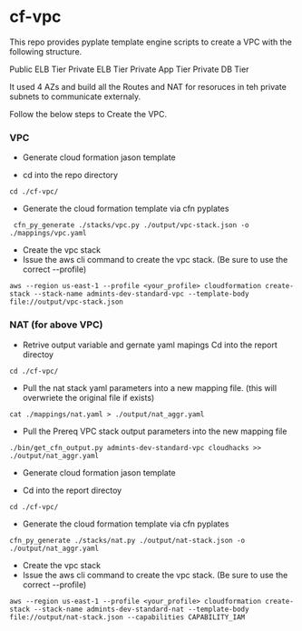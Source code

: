 # cf-vpc
This repo provides pyplate template engine scripts to create a VPC with the following structure.

Public ELB Tier
Private ELB Tier
Private App Tier
Private DB Tier

It used 4 AZs and build all the Routes and NAT for resoruces in teh private subnets to communicate externaly.

Follow the below steps to Create the VPC.

### VPC
- Generate cloud formation jason template

- cd into the repo directory
```
cd ./cf-vpc/
```

- Generate the cloud formation template via cfn pyplates
```
 cfn_py_generate ./stacks/vpc.py ./output/vpc-stack.json -o ./mappings/vpc.yaml
```

- Create the vpc stack
- Issue the aws cli command to create the vpc stack.  (Be sure to use the correct --profile)
```
aws --region us-east-1 --profile <your_profile> cloudformation create-stack --stack-name admints-dev-standard-vpc --template-body  file://output/vpc-stack.json
```

### NAT (for above VPC)

- Retrive output variable and gernate yaml mapings
Cd into the report directoy
```
cd ./cf-vpc/
```
- Pull the nat stack yaml parameters into a new mapping file. (this will overwriete the original file if exists)
```
cat ./mappings/nat.yaml > ./output/nat_aggr.yaml
```

- Pull the Prereq VPC stack output parameters into the new mapping file
```
./bin/get_cfn_output.py admints-dev-standard-vpc cloudhacks >> ./output/nat_aggr.yaml
```
- Generate cloud formation jason template

- Cd into the report directoy
```
cd ./cf-vpc/
```

- Generate the cloud formation template via cfn pyplates
```
cfn_py_generate ./stacks/nat.py ./output/nat-stack.json -o ./output/nat_aggr.yaml 
```

- Create the vpc stack
- Issue the aws cli command to create the vpc stack.  (Be sure to use the correct --profile)
```
aws --region us-east-1 --profile <your_profile> cloudformation create-stack --stack-name admints-dev-standard-nat --template-body  file://output/nat-stack.json --capabilities CAPABILITY_IAM
```
